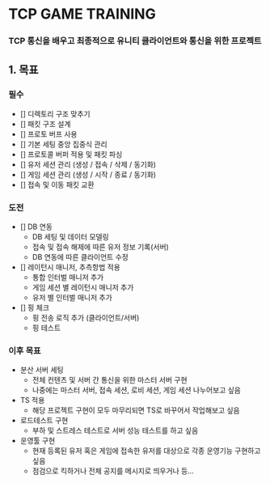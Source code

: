 # TCP GAME TRAINING

### TCP 통신을 배우고 최종적으로 유니티 클라이언트와 통신을 위한 프로젝트

## 1. 목표

### 필수

- [] 디렉토리 구조 맞추기
- [] 패킷 구조 설계
- [] 프로토 버프 사용
- [] 기본 세팅 중앙 집중식 관리
- [] 프로토콜 버퍼 적용 및 패킷 파싱
- [] 유저 세션 관리 (생성 / 접속 / 삭제 / 동기화)
- [] 게임 세션 관리 (생성 / 시작 / 종료 / 동기화)
- [] 접속 및 이동 패킷 교환

### 도전

- [] DB 연동
  - DB 세팅 및 데이터 모델링
  - 접속 및 접속 해제에 따른 유저 정보 기록(서버)
  - DB 연동에 따른 클라이언트 수정
- [] 레이턴시 매니저, 추측항법 적용
  - 통합 인터벌 매니저 추가
  - 게임 세션 별 레이턴시 매니저 추가
  - 유저 별 인터벌 매니저 추가
- [] 핑 체크
  - 핑 전송 로직 추가 (클라이언트/서버)
  - 핑 테스트

### 이후 목표

- 분산 서버 세팅
  - 전체 컨텐츠 및 서버 간 통신을 위한 마스터 서버 구현
  - 나중에는 마스터 서버, 접속 세션, 로비 세션, 게임 세션 나누어보고 싶음
- TS 적용
  - 해당 프로젝트 구현이 모두 마무리되면 TS로 바꾸어서 작업해보고 싶음
- 로드테스트 구현
  - 부하 및 스트레스 테스트로 서버 성능 테스트를 하고 싶음
- 운영툴 구현
  - 현재 등록된 유저 혹은 게임에 접속한 유저를 대상으로 각종 운영기능 구현하고 싶음
  - 점검으로 킥하거나 전체 공지를 메시지로 띄우거나 등...
